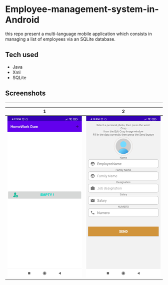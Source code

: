 # Employee-management-system-in-Android
 
this repo present a multi-language mobile application which consists in managing a list of employees via an SQLite database.

## Tech used
* Java
* Xml 
* SQLite

## Screenshots

---

1  |  2 
:-------------------------:|:-------------------------:
![1](Pictures/1.jpg) | ![2](Pictures/2.jpg)

